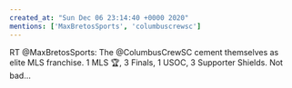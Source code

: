 ```yaml
---
created_at: "Sun Dec 06 23:14:40 +0000 2020"
mentions: ['MaxBretosSports', 'columbuscrewsc']
---
```


RT @MaxBretosSports: The @ColumbusCrewSC cement themselves as elite MLS franchise. 1 MLS 🏆, 3 Finals, 1 USOC, 3 Supporter Shields. Not bad…